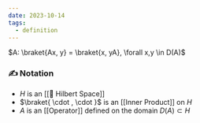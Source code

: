 ```yaml
---
date: 2023-10-14
tags:
  - definition
---
```

$A: \braket{Ax, y} = \braket{x, yA}, \forall x,y \in D(A)$
### ✍️ Notation
- $H$ is an [[📘 Hilbert Space]] 
- $\braket{ \cdot , \cdot }$ is an [[Inner Product]] on $H$
- $A$ is an [[Operator]] defined on the domain $D(A) \subset H$